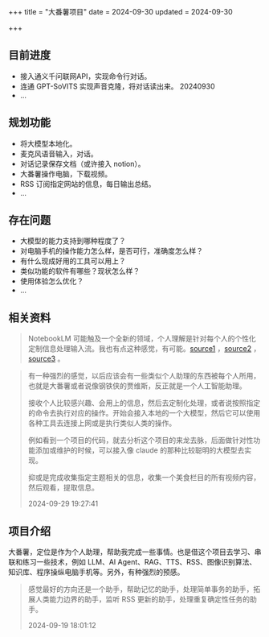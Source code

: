 +++
title = "大番薯项目"
date = 2024-09-30
updated = 2024-09-30

+++

## 目前进度

- 接入通义千问联网API，实现命令行对话。
- 连通 GPT-SoVITS 实现声音克隆，将对话读出来。 20240930
- ...

## 规划功能

- 将大模型本地化。
- 麦克风语音输入，对话。
- 对话记录保存文档（或许接入 notion）。
- 大番薯操作电脑，下载视频。
- RSS 订阅指定网站的信息，每日输出总结。
- ...

## 存在问题

- 大模型的能力支持到哪种程度了？
- 对电脑手机的操作能力怎么样，是否可行，准确度怎么样？
- 有什么现成好用的工具可以用上？
- 类似功能的软件有哪些？现状怎么样？
- 使用体验怎么优化？
- ...

## 相关资料
> NotebookLM 可能触及一个全新的领域，个人理解是针对每个人的个性化定制信息处理输入流。我也有点这种感觉，有可能。[source1](https://x.com/karpathy/status/1840137252686704925) ，[source2](https://mp.weixin.qq.com/s/1hqyb8SFBNVzrMkG8X1QEw) ，[source3](https://x.com/perplexity_ai/status/1834672028982690298) 。

> 有一种强烈的感觉，以后应该会有一些类似个人助理的东西被每个人所用，也就是大番薯或者说像钢铁侠的贾维斯，反正就是一个人工智能助理。
>
>接收个人比较感兴趣、会用上的信息，然后去定制化处理，或者说按照指定的命令去执行对应的操作。开始会接入本地的一个大模型，然后它可以使用各种工具去连接上网或是执行类似人类的操作。
>
>  例如看到一个项目的代码，就去分析这个项目的来龙去脉，后面做针对性功能添加或维护的时候，可以接入像 claude 的那种比较聪明的大模型去实现。
>
> 抑或是完成收集指定主题相关的信息，收集一个美食栏目的所有视频内容，然后观看，提取信息。
>
> 2024-09-29 19:27:41

## 项目介绍
大番薯，定位是作为个人助理，帮助我完成一些事情。也是借这个项目去学习、串联和练习一些技术，例如 LLM、AI Agent、RAG、TTS、RSS、图像识别算法、知识库、程序操纵电脑手机等。另外，有种强烈的预感。

> 感觉最好的方向还是一个助手，帮助记忆的助手，处理简单事务的助手，拓展人类能力边界的助手，监听 RSS 更新的助手，处理重复确定性任务的助手。
> 
> 2024-09-19 18:01:12